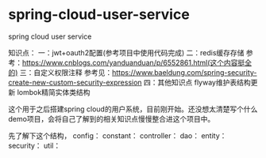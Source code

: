 # spring-cloud-user-service
spring cloud user service

知识点：
一：jwt+oauth2配置(参考项目中使用代码完成)
二：redis缓存存储 参考：https://www.cnblogs.com/yanduanduan/p/6552861.html(这个内容挺全的)
三：自定义权限注释 参考见：https://www.baeldung.com/spring-security-create-new-custom-security-expression
四：其他知识点
   flyway维护表结构更新
   lombok精简实体类结构

这个用于之后搭建spring cloud的用户系统，目前刚开始。还没想太清楚写个什么demo项目，会将自己了解到的相关知识点慢慢整合进这个项目中。

先了解下这个结构，
config：
constant：
controller：
dao：
entity：
security：
util：
